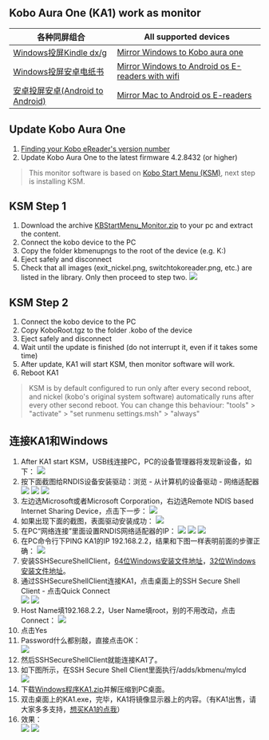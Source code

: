 ## Kobo Aura One (KA1) work as monitor ##
| 各种同屏组合 | All supported devices |
| ------------ | --------------------- |
| [Windows投屏Kindle dx/g][DXG] | [Mirror Windows to Kobo aura one][KOBOen] |
| [Windows投屏安卓电纸书][BOOX] | [Mirror Windows to Android os E-readers with wifi][BOOXen] |
| [安卓投屏安卓(Android to Android)][ANDROID] | [Mirror Mac to Android os E-readers][BOOX-mac] |
## Update Kobo Aura One ##
1. [Finding your Kobo eReader's version number](https://www.kobo.com/help/en-US/article/3092/updating-your-kobo-ereader)
2. Update Kobo Aura One to the latest firmware 4.2.8432 (or higher)
> This monitor software is based on [Kobo Start Menu (KSM)](http://www.mobileread.mobi/forums/showthread.php?t=266821), next step is installing KSM.
## KSM Step 1 ##
1. Download the archive [KBStartMenu_Monitor.zip](https://raw.githubusercontent.com/nahtethan/dxg-display/master/00-binary/KBStartMenu_Monitor.zip) to your pc and extract the content.
2. Connect the kobo device to the PC
3. Copy the folder kbmenupngs to the root of the device (e.g. K:\)
4. Eject safely and disconnect
5. Check that all images (exit_nickel.png, switchtokoreader.png, etc.) are listed in the library. Only then proceed to step two.
![](https://github.com/nahtethan/dxg-display/blob/master/99-pictures/KAO_02.jpg)
## KSM Step 2 ##
1. Connect the kobo device to the PC
2. Copy KoboRoot.tgz to the folder .kobo of the device
3. Eject safely and disconnect
4. Wait until the update is finished (do not interrupt it, even if it takes some time)
5. After update, KA1 will start KSM, then monitor software will work.
6. Reboot KA1
> KSM is by default configured to run only after every second reboot, and nickel (kobo's original system software) automatically runs after every other second reboot. You can change this behaviour: "tools" > "activate" > "set runmenu settings.msh" > "always"
## 连接KA1和Windows ##
1. After KA1 start KSM，USB线连接PC，PC的设备管理器将发现新设备，如下：
![](https://github.com/nahtethan/dxg-display/blob/master/99-pictures/RNDIS01.jpg)
2. 按下面截图给RNDIS设备安装驱动：浏览 - 从计算机的设备驱动 - 网络适配器
![](https://github.com/nahtethan/dxg-display/blob/master/99-pictures/RNDIS02.jpg)
![](https://github.com/nahtethan/dxg-display/blob/master/99-pictures/RNDIS03.jpg)
![](https://github.com/nahtethan/dxg-display/blob/master/99-pictures/RNDIS04.jpg)
3. 左边选Microsoft或者Microsoft Corporation，右边选Remote NDIS based Internet Sharing Device，点击下一步：
![](https://github.com/nahtethan/dxg-display/blob/master/99-pictures/RNDIS05.jpg)
4. 如果出现下面的截图，表面驱动安装成功：
![](https://github.com/nahtethan/dxg-display/blob/master/99-pictures/RNDIS06.jpg)
5. 在PC“网络连接”里面设置RNDIS网络适配器的IP：
![](https://github.com/nahtethan/dxg-display/blob/master/99-pictures/RNDIS08.jpg)
![](https://github.com/nahtethan/dxg-display/blob/master/99-pictures/RNDIS09.jpg)
![](https://github.com/nahtethan/dxg-display/blob/master/99-pictures/RNDIS10.jpg)
6. 在PC命令行下PING KA1的IP 192.168.2.2，结果和下图一样表明前面的步骤正确：
![](https://github.com/nahtethan/dxg-display/blob/master/99-pictures/RNDIS11.jpg)
7. 安装SSHSecureShellClient，[64位Windows安装文件地址](http://pan.baidu.com/s/1rvIZ8)，[32位Windows安装文件地址](http://pan.baidu.com/s/1o6OhpjW)。
8. 通过SSHSecureShellClient连接KA1，点击桌面上的SSH Secure Shell Client - 点击Quick Connect  
![](https://github.com/nahtethan/dxg-display/blob/master/99-pictures/01.jpg)
![](https://github.com/nahtethan/dxg-display/blob/master/99-pictures/02.jpg)
9. Host Name填192.168.2.2，User Name填root，别的不用改动，点击Connect：
![](https://github.com/nahtethan/dxg-display/blob/master/99-pictures/03.jpg)
10. 点击Yes
11. Password什么都别敲，直接点击OK：  
![](https://github.com/nahtethan/dxg-display/blob/master/99-pictures/04.png)
12. 然后SSHSecureShellClient就能连接KA1了。
13. 如下图所示，在SSH Secure Shell Client里面执行/adds/kbmenu/mylcd  
![](https://github.com/nahtethan/dxg-display/blob/master/99-pictures/KAO_04.jpg)
14. 下载[Windows程序KA1.zip](https://raw.githubusercontent.com/nahtethan/dxg-display/master/00-binary/KA1.zip)并解压缩到PC桌面。
15. 双击桌面上的KA1.exe，完毕，KA1将镜像显示器上的内容。（有KA1出售，请大家多多支持，[想买KA1的点我](https://item.taobao.com/item.htm?id=545422421184)）
16. 效果：  
![](https://github.com/nahtethan/dxg-display/blob/master/99-pictures/IMG_3664.JPG)
![](https://github.com/nahtethan/dxg-display/blob/master/99-pictures/IMG_3665.JPG)

[DXG]:		https://github.com/nahtethan/dxg-display/blob/master/DXG.md
[BOOX]:		https://github.com/nahtethan/dxg-display/blob/master/BOOX.md
[BOOXen]:	https://github.com/nahtethan/dxg-display/blob/master/BOOXen.md
[ANDROID]:	https://github.com/nahtethan/dxg-display/blob/master/ANDROID.md
[KOBOen]: 	https://github.com/nahtethan/dxg-display/blob/master/e-reader/KOBOen.md
[BOOX-cmd]:	https://github.com/nahtethan/dxg-display/blob/master/e-reader/BOOX-cmd.md
[BOOX-mac]:	https://github.com/nahtethan/dxg-display/blob/master/e-reader/BOOX-mac.md
